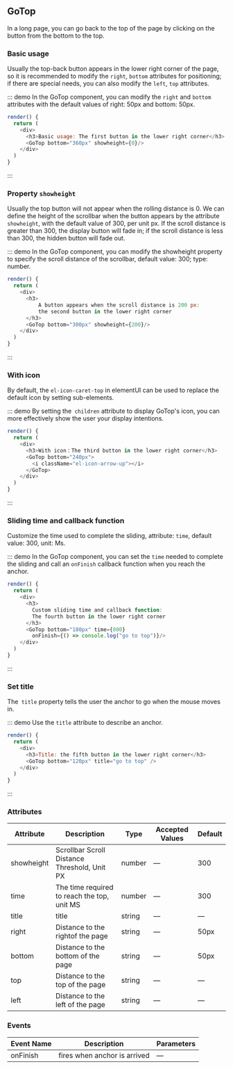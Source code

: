 ## GoTop

In a long page, you can go back to the top of the page by clicking on the button from the bottom to the top.

### Basic usage

Usually the top-back button appears in the lower right corner of the page, so it is recommended to modify the `right`, `bottom` attributes for positioning; if there are special needs, you can also modify the `left`, `top` attributes.

::: demo In the GoTop component, you can modify the `right` and `bottom` attributes with the default values of right: 50px and bottom: 50px.
```js
render() {
  return (
    <div>
      <h3>Basic usage: The first button in the lower right corner</h3>
      <GoTop bottom="360px" showheight={0}/>
    </div>
  )
}
```
:::

### Property `showheight`

Usually the top button will not appear when the rolling distance is 0. We can define the height of the scrollbar when the button appears by the attribute `showheight`, with the default value of 300, per unit px. If the scroll distance is greater than 300, the display button will fade in; if the scroll distance is less than 300, the hidden button will fade out.

::: demo In the GoTop component, you can modify the showheight property to specify the scroll distance of the scrollbar, default value: 300; type: number.

```js
render() {
  return (
    <div>
      <h3>
          A button appears when the scroll distance is 200 px: 
          the second button in the lower right corner
      </h3>
      <GoTop bottom="300px" showheight={200}/>
    </div>
  )
}
```

:::

### With icon

By default, the `el-icon-caret-top` in elementUI can be used to replace the default icon by setting sub-elements.

::: demo By setting the` children` attribute to display GoTop's icon, you can more effectively show the user your display intentions.
```js
render() {
  return (
    <div>
      <h3>With icon：The third button in the lower right corner</h3>
      <GoTop bottom="240px">
      	<i className="el-icon-arrow-up"></i>
      </GoTop>
    </div>
  )
}
```
:::

### Sliding time and callback function

Customize the time used to complete the sliding, attribute: `time`, default value: 300, unit: Ms.

::: demo In the GoTop component, you can set the `time` needed to complete the sliding and call an `onFinish` callback function when you reach the anchor.

```js
render() {
  return (
    <div>
      <h3>
      	Custom sliding time and callback function:
      	The fourth button in the lower right corner
      </h3>
      <GoTop bottom="180px" time={800} 
      	onFinish={() => console.log("go to top")}/>
    </div>
  )
}
```

:::

### Set title

The` title` property tells the user the anchor to go when the mouse moves in.

::: demo Use the `title` attribute to describe an anchor.

```js
render() {
  return (
    <div>
      <h3>Title: the fifth button in the lower right corner</h3>
      <GoTop bottom="120px" title="go to top" />
    </div>
  )
}
```

:::

### Attributes
| Attribute | Description | Type  | Accepted Values            | Default |
|---------- |-------------- |---------- |--------------------------------  |-------- |
| showheight | Scrollbar Scroll Distance Threshold, Unit PX | number | — | 300 |
| time | The time required to reach the top, unit MS | number | — | 300 |
| title | title | string | — | — |
| right | Distance to the rightof the page | string | — | 50px |
| bottom | Distance to the bottom of the page | string | — | 50px |
| top | Distance to the top of the page | string | — | — |
| left | Distance to the left of the page | string | — | — |

### Events

| Event Name | Description                  | Parameters |
| ---------- | ---------------------------- | ---------- |
| onFinish   | fires when anchor is arrived | —          |